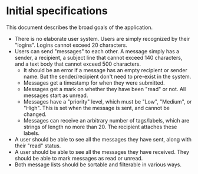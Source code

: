 # Initial specifications

This document describes the broad goals of the application.

- There is no elaborate user system. Users are simply recognized by their "logins". Logins cannot exceed 20 characters.
- Users can send "messages" to each other. A message simply has a sender, a recipient, a subject line that cannot exceed 140 characters, and a text body that cannot exceed 500 characters.
    - It should be an error if a message has an empty recipient or sender name. But the sender/recipient don't need to pre-exist in the system.
    - Messages get a timestamp for when they were submitted.
    - Messages get a mark on whether they have been "read" or not. All messages start as unread.
    - Messages have a "priority" level, which must be "Low", "Medium", or "High". This is set when the message is sent, and cannot be changed.
    - Messages can receive an arbitrary number of tags/labels, which are strings of length no more than 20. The recipient attaches these labels.
- A user should be able to see all the messages they have sent, along with their "read" status.
- A user should be able to see all the messages they have received. They should be able to mark messages as read or unread.
- Both message lists should be sortable and filterable in various ways.
